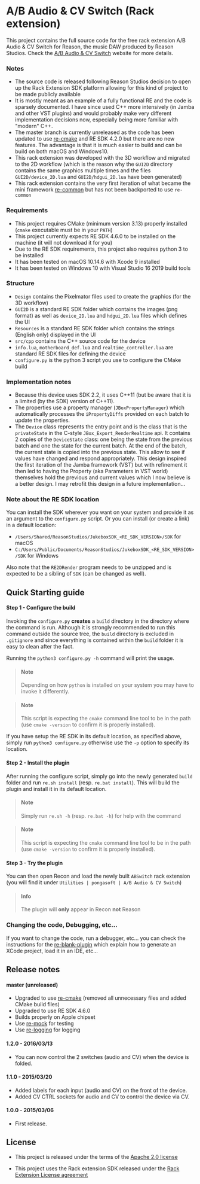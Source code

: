 A/B Audio & CV Switch (Rack extension)
======================================

This project contains the full source code for the free rack extension A/B Audio & CV Switch for Reason, the music DAW produced by Reason Studios. Check the [A/B Audio & CV Switch](https://pongasoft.com/rack-extensions/ABSwitch.html) website for more details.

### Notes

* The source code is released following Reason Studios decision to open up the Rack Extension SDK platform allowing for this kind of project to be made publicly available
* It is mostly meant as an example of a fully functional RE and the code is sparsely documented. I have since used C++ more intensively (in Jamba and other VST plugins) and would probably make very different implementation decisions now, especially being more familiar with "modern" C++.
* The master branch is currently unreleased as the code has been updated to use [re-cmake](https://github.com/pongasoft/re-cmake) and RE SDK 4.2.0 but there are no new features. The advantage is that it is much easier to build and can be build on both macOS and Windows10.
* This rack extension was developed with the 3D workflow and migrated to the 2D workflow (which is the reason why the `GUI2D` directory contains the same graphics multiple times and the files `GUI2D/device_2D.lua` and `GUI2D/hdgui_2D.lua` have been generated)
* This rack extension contains the very first iteration of what became the mini framework [re-common](https://github.com/pongasoft/re-common) but has not been backported to use `re-common`

### Requirements

* This project requires CMake (minimum version 3.13) properly installed (`cmake` executable must be in your `PATH`)
* This project currently expects RE SDK 4.6.0 to be installed on the machine (it will not download it for you)
* Due to the RE SDK requirements, this project also requires python 3 to be installed
* It has been tested on macOS 10.14.6 with Xcode 9 installed
* It has been tested on Windows 10 with Visual Studio 16 2019 build tools

### Structure

* `Design` contains the Pixelmator files used to create the graphics (for the 3D workflow)
* `GUI2D` is a standard RE SDK folder which contains the images (png format) as well as `device_2D.lua` and `hdgui_2D.lua` files which defines the UI
* `Resources` is a standard RE SDK folder which contains the strings (English only) displayed in the UI
* `src/cpp` contains the C++ source code for the device
* `info.lua`, `motherboard_def.lua` and `realtime_controller.lua` are standard RE SDK files for defining the device
* `configure.py` is the python 3 script you use to configure the CMake build

### Implementation notes

* Because this device uses SDK 2.2, it uses C++11 (but be aware that it is a limited (by the SDK) version of C++11).
* The properties use a property manager (`JBoxPropertyManager`) which automatically processes the `iPropertyDiffs` provided on each batch to update the properties.
* The `Device` class represents the entry point and is the class that is the `privateState` in the C-style `JBox_Export_RenderRealtime` api. It contains 2 copies of the `DeviceState` class: one being the state from the previous batch and one the state for the current batch. At the end of the batch, the current state is copied into the previous state. This allow to see if values have changed and respond appropriately. This design inspired the first iteration of the Jamba framework (VST) but with refinement it then led to having the Property (aka Parameters in VST world) themselves hold the previous and current values which I now believe is a better design. I may retrofit this design in a future implementation...

### Note about the RE SDK location

You can install the SDK wherever you want on your system and provide it as an argument to the `configure.py` script. Or you can install (or create a link) in a default location:

* `/Users/Shared/ReasonStudios/JukeboxSDK_<RE_SDK_VERSION>/SDK` for macOS
* `C:/Users/Public/Documents/ReasonStudios/JukeboxSDK_<RE_SDK_VERSION>/SDK` for Windows

Also note that the `RE2DRender` program needs to be unzipped and is expected to be a sibling of `SDK` (can be changed as well).

Quick Starting guide
--------------------

#### Step 1 - Configure the build

Invoking the `configure.py` **creates** a `build` directory in the directory where the command is run. Although it is strongly recommended to run this command outside the source tree, the `build` directory is excluded in `.gitignore` and since everything is contained within the `build` folder it is easy to clean after the fact.

Running the `python3 configure.py -h` command will print the usage.

> #### Note
> Depending on how `python` is installed on your system you may have to invoke it differently.

> #### Note
> This script is expecting the `cmake` command line tool to be in the path (use `cmake -version` to confirm it is properly installed).

If you have setup the RE SDK in its default location, as specified above, simply run `python3 configure.py` otherwise use the `-p` option to specify its location.

#### Step 2 - Install the plugin

After running the configure script, simply go into the newly generated `build` folder and run `re.sh install` (resp. `re.bat install`). This will build the plugin and install it in its default location.

> #### Note
> Simply run `re.sh -h` (resp. `re.bat -h`) for help with the command

> #### Note
> This script is expecting the `cmake` command line tool to be in the path (use `cmake -version` to confirm it is properly installed).

#### Step 3 - Try the plugin

You can then open Recon and load the newly built `ABSwitch` rack extension (you will find it under `Utilities | pongasoft | A/B Audio & CV Switch`)

> #### Info
> The plugin will **only** appear in Recon **not** Reason 

### Changing the code, Debugging, etc...

If you want to change the code, run a debugger, etc... you can check the instructions for the [re-blank-plugin](https://github.com/pongasoft/re-blank-plugin#quick-starting-guide) which explain how to generate an XCode project, load it in an IDE, etc... 

Release notes
-------------

#### master (unreleased)

* Upgraded to use [re-cmake](https://github.com/pongasoft/re-cmake) (removed all unnecessary files and added CMake build files) 
* Upgraded to use RE SDK 4.6.0
* Builds properly on Apple chipset
* Use [re-mock](https://github.com/pongasoft/re-mock) for testing
* Use [re-logging](https://github.com/pongasoft/re-logging) for logging

#### 1.2.0 - 2016/03/13

* You can now control the 2 switches (audio and CV) when the device is folded.

#### 1.1.0 - 2015/03/20

* Added labels for each input (audio and CV) on the front of the device.
* Added CV CTRL sockets for audio and CV to control the device via CV.

#### 1.0.0 - 2015/03/06

* First release.


License
-------

- This project is released under the terms of the [Apache 2.0 license](LICENSE.txt)

- This project uses the Rack extension SDK released under the [Rack Extension License agreement](RE_License.txt)
